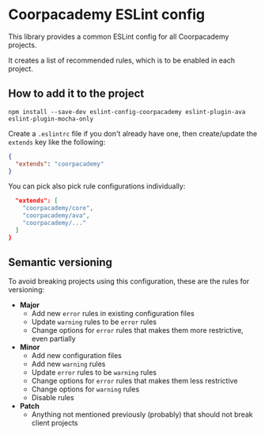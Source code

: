 # Coorpacademy ESLint config

This library provides a common ESLint config for all Coorpacademy projects.

It creates a list of recommended rules, which is to be enabled in each project.

## How to add it to the project

```console
npm install --save-dev eslint-config-coorpacademy eslint-plugin-ava eslint-plugin-mocha-only
```

Create a `.eslintrc` file if you don't already have one, then create/update the `extends` key like the following:

```json
{
  "extends": "coorpacademy"
}
```

You can pick also pick rule configurations individually:
```json
  "extends": [
    "coorpacademy/core",
    "coorpacademy/ava",
    "coorpacademy/..."
  ]
}
```

## Semantic versioning

To avoid breaking projects using this configuration, these are the rules for versioning:
- **Major**
  - Add new `error` rules in existing configuration files
  - Update `warning` rules to be `error` rules
  - Change options for `error` rules that makes them more restrictive, even partially
- **Minor**
  - Add new configuration files
  - Add new `warning` rules
  - Update `error` rules to be `warning` rules
  - Change options for `error` rules that makes them less restrictive
  - Change options for `warning` rules
  - Disable rules
- **Patch**
  - Anything not mentioned previously (probably) that should not break client projects
